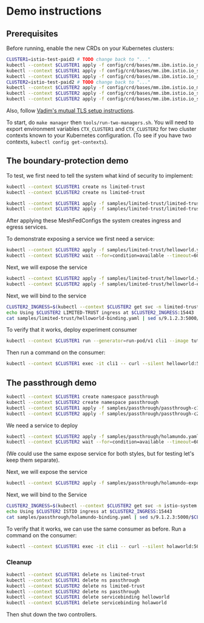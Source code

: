 # Demo instructions

## Prerequisites

Before running, enable the new CRDs on your Kubernetes clusters:

``` bash
CLUSTER1=istio-test-paid3 # TODO change back to "..."
kubectl --context $CLUSTER1 apply -f config/crd/bases/mm.ibm.istio.io_meshfedconfigs.yaml
kubectl --context $CLUSTER1 apply -f config/crd/bases/mm.ibm.istio.io_servicebindings.yaml
kubectl --context $CLUSTER1 apply -f config/crd/bases/mm.ibm.istio.io_serviceexpositions.yaml
CLUSTER2=istio-test-paid2 # TODO change back to "..."
kubectl --context $CLUSTER2 apply -f config/crd/bases/mm.ibm.istio.io_meshfedconfigs.yaml
kubectl --context $CLUSTER2 apply -f config/crd/bases/mm.ibm.istio.io_servicebindings.yaml
kubectl --context $CLUSTER2 apply -f config/crd/bases/mm.ibm.istio.io_serviceexpositions.yaml
```

Also, follow [Vadim's mutual TLS setup instructions](https://github.com/istio-ecosystem/multi-mesh-examples/tree/master/add_hoc_limited_trust/common-setup#prerequisites-for-three-clusters).

To start, do `make manager` then `tools/run-two-managers.sh`.  You will need to export environment variables `CTX_CLUSTER1` and `CTX_CLUSTER2` for two cluster contexts known to your Kubernetes configuration.  (To see if you have two contexts, `kubectl config get-contexts`).

## The boundary-protection demo

To test, we first need to tell the system what kind of security to implement:

``` bash
kubectl --context $CLUSTER1 create ns limited-trust
kubectl --context $CLUSTER2 create ns limited-trust

kubectl --context $CLUSTER1 apply -f samples/limited-trust/limited-trust-c1.yaml,samples/limited-trust/secret-c1.yaml
kubectl --context $CLUSTER2 apply -f samples/limited-trust/limited-trust-c2.yaml,samples/limited-trust/secret-c2.yaml
```

After applying these MeshFedConfigs the system creates ingress and egress services.

To demonstrate exposing a service we first need a service:

``` bash
kubectl --context $CLUSTER2 apply -f samples/limited-trust/helloworld.yaml
kubectl --context $CLUSTER2 wait --for=condition=available --timeout=60s deployment/helloworld-v1
```

Next, we will expose the service

``` bash
kubectl --context $CLUSTER2 apply -f samples/limited-trust/helloworld.yaml
kubectl --context $CLUSTER2 apply -f samples/limited-trust/helloworld-expose.yaml
```

Next, we will bind to the service

``` bash
CLUSTER2_INGRESS=$(kubectl --context $CLUSTER2 get svc -n limited-trust --selector mesh=limited-trust,role=ingress-svc --output jsonpath="{.items[0].status.loadBalancer.ingress[0].ip}")
echo Using $CLUSTER2 LIMITED-TRUST ingress at $CLUSTER2_INGRESS:15443
cat samples/limited-trust/helloworld-binding.yaml | sed s/9.1.2.3:5000/$CLUSTER2_INGRESS:15443/ | kubectl --context $CLUSTER1 apply -f -
```

To verify that it works, deploy experiment consumer

``` bash
kubectl --context $CLUSTER1 run --generator=run-pod/v1 cli1 --image tutum/curl --command -- bash -c 'sleep 9999999'
```

Then run a command on the consumer:

``` bash
kubectl --context $CLUSTER1 exec -it cli1 -- curl --silent helloworld:5000/hello
```

## The passthrough demo

``` bash
kubectl --context $CLUSTER1 create namespace passthrough
kubectl --context $CLUSTER2 create namespace passthrough
kubectl --context $CLUSTER1 apply -f samples/passthrough/passthrough-c1.yaml
kubectl --context $CLUSTER2 apply -f samples/passthrough/passthrough-c2.yaml
```

We need a service to deploy

``` bash
kubectl --context $CLUSTER2 apply -f samples/passthrough/holamundo.yaml
kubectl --context $CLUSTER2 wait --for=condition=available --timeout=60s deployment/holamundo-v1
```

(We could use the same expose service for both styles, but for testing let's keep them separate).

Next, we will expose the service

``` bash
kubectl --context $CLUSTER2 apply -f samples/passthrough/holamundo-expose.yaml
```

Next, we will bind to the Service

``` bash
CLUSTER2_INGRESS=$(kubectl --context $CLUSTER2 get svc -n istio-system istio-ingressgateway --output jsonpath="{.status.loadBalancer.ingress[0].ip}")
echo Using $CLUSTER2 ISTIO ingress at $CLUSTER2_INGRESS:15443
cat samples/passthrough/holamundo-binding.yaml | sed s/9.1.2.3:5000/$CLUSTER2_INGRESS:15443/ | kubectl --context $CLUSTER1 apply -f -
```

To verify that it works, we can use the same consumer as before.  Run a command on the consumer:

``` bash
kubectl --context $CLUSTER1 exec -it cli1 -- curl --silent holaworld:5000/hola
```

### Cleanup

``` bash
kubectl --context $CLUSTER1 delete ns limited-trust
kubectl --context $CLUSTER1 delete ns passthrough
kubectl --context $CLUSTER2 delete ns limited-trust
kubectl --context $CLUSTER2 delete ns passthrough
kubectl --context $CLUSTER1 delete servicebinding helloworld
kubectl --context $CLUSTER1 delete servicebinding holaworld
```

Then shut down the two controllers.
